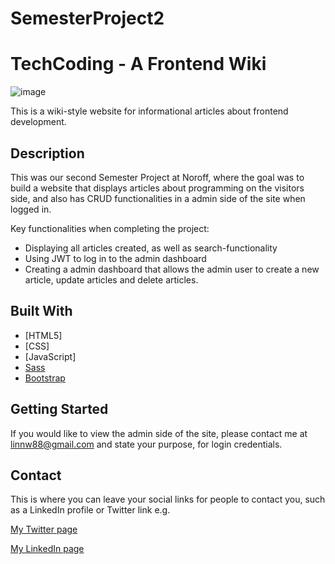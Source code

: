 # SemesterProject2

# TechCoding - A Frontend Wiki

![image](techcoding.png)

This is a wiki-style website for informational articles about frontend development.

## Description

This was our second Semester Project at Noroff, where the goal was to build a website that displays articles about programming on the visitors side, and also has CRUD functionalities in a admin side of the site when logged in. 

Key functionalities when completing the project:

- Displaying all articles created, as well as search-functionality
- Using JWT to log in to the admin dashboard
- Creating a admin dashboard that allows the admin user to create a new article, update articles and delete articles.

## Built With

- [HTML5]
- [CSS]
- [JavaScript]
- [Sass](https://sass-lang.com/)
- [Bootstrap](https://getbootstrap.com)


## Getting Started

If you would like to view the admin side of the site, please contact me at linnw88@gmail.com and state your purpose, for login credentials.

## Contact

This is where you can leave your social links for people to contact you, such as a LinkedIn profile or Twitter link e.g.

[My Twitter page](www.twitter.com)

[My LinkedIn page](www.linkedin.com)


